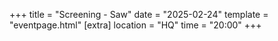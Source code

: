 +++
title = "Screening - Saw"
date = "2025-02-24"
template = "eventpage.html"
[extra]
location = "HQ"
time = "20:00"
+++
